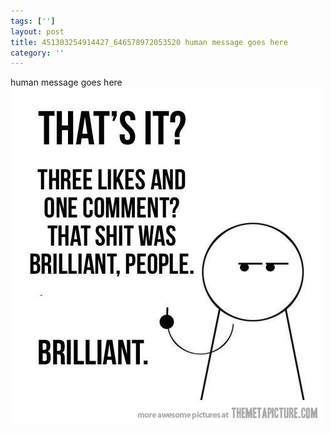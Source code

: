 ```yaml
---
tags: ['']
layout: post
title: 451303254914427_646578972053520 human message goes here
category: ''
---
```

human message goes here
![451303254914427_646578972053520](/uploads/2013-10-21-451303254914427_646578972053520-human-message-goes-here.jpg)
